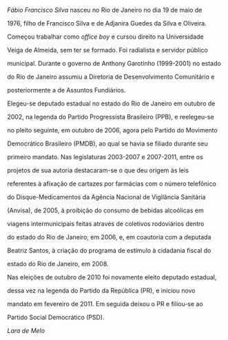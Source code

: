 

*Fábio Francisco Silva* nasceu no Rio de Janeiro no dia 19 de maio de

1976, filho de Francisco Silva e de Adjanira Guedes da Silva e Oliveira.



Começou trabalhar como *office boy* e cursou direito na Universidade

Veiga de Almeida, sem ter se formado. Foi radialista e servidor público

municipal. Durante o governo de Anthony Garotinho (1999-2001) no estado

do Rio de Janeiro assumiu a Diretoria de Desenvolvimento Comunitário e

posteriormente a de Assuntos Fundiários.



Elegeu-se deputado estadual no estado do Rio de Janeiro em outubro de

2002, na legenda do Partido Progressista Brasileiro (PPB), e reelegeu-se

no pleito seguinte, em outubro de 2006, agora pelo Partido do Movimento

Democrático Brasileiro (PMDB), ao qual se havia se filiado durante seu

primeiro mandato. Nas legislaturas 2003-2007 e 2007-2011, entre os

projetos de sua autoria destacaram-se o que deu origem às leis

referentes à afixação de cartazes por farmácias com o número telefônico

do Disque-Medicamentos da Agência Nacional de Vigilância Sanitária

(Anvisa), de 2005, à proibição do consumo de bebidas alcoólicas em

viagens intermunicipais feitas através de coletivos rodoviários dentro

do estado do Rio de Janeiro, em 2006, e, em coautoria com a deputada

Beatriz Santos, à criação do programa de estímulo à cidadania fiscal do

estado do Rio de Janeiro, em 2008.



Nas eleições de outubro de 2010 foi novamente eleito deputado estadual,

dessa vez na legenda do Partido da República (PR), e iniciou novo

mandato em fevereiro de 2011. Em seguida deixou o PR e filiou-se ao

Partido Social Democrático (PSD).



*Lara de Melo*




